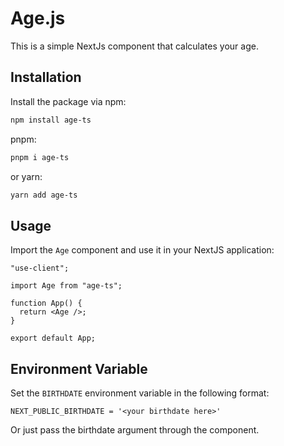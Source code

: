 # Age.js

This is a simple NextJs component that calculates your age.

## Installation

Install the package via npm:

```bash
npm install age-ts
```

pnpm:

```bash
pnpm i age-ts
```

or yarn:

```bash
yarn add age-ts
```

## Usage

Import the `Age` component and use it in your NextJS application:

```tsx
"use-client";

import Age from "age-ts";

function App() {
  return <Age />;
}

export default App;
```

## Environment Variable

Set the `BIRTHDATE` environment variable in the following format:

```text
NEXT_PUBLIC_BIRTHDATE = '<your birthdate here>'
```

Or just pass the birthdate argument through the component.
